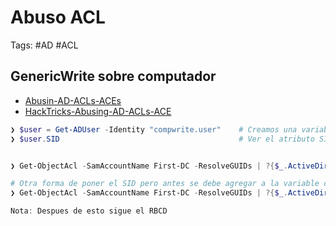 # Abuso ACL 

Tags: #AD #ACL 

## GenericWrite sobre computador

* [Abusin-AD-ACLs-ACEs](https://www.ired.team/offensive-security-experiments/active-directory-kerberos-abuse/abusing-active-directory-acls-aces)
* [HackTricks-Abusing-AD-ACLs-ACE](https://book.hacktricks.xyz/es/windows-hardening/active-directory-methodology/acl-persistence-abuse)

```powershell
❯ $user = Get-ADUser -Identity "compwrite.user"    # Creamos una variable con el objeto 'usuario'
❯ $user.SID                                        # Ver el atributo SID del objeto 'usuario'


❯ Get-ObjectAcl -SamAccountName First-DC -ResolveGUIDs | ?{$_.ActiveDirectoryRights -eq "GenericWrite" -and $_.SecurityIdentifier -eq "S-1-5-21-1861162130-2580302541-221646211-1124" } | select AceType,ActiveDirectoryRights,ObjectDN | fl

# Otra forma de poner el SID pero antes se debe agregar a la variable convertido 
❯ Get-ObjectAcl -SamAccountName First-DC -ResolveGUIDs | ?{$_.ActiveDirectoryRights -eq "GenericWrite" -and $_.SecurityIdentifier -eq $SID } | select AceType,ActiveDirectoryRights,ObjectDN | fl

Nota: Despues de esto sigue el RBCD
```